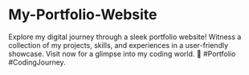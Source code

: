 # My-Portfolio-Website
Explore my digital journey through a sleek portfolio website! Witness a collection of my projects, skills, and experiences in a user-friendly showcase. Visit now for a glimpse into my coding world. 🚀 #Portfolio #CodingJourney.
